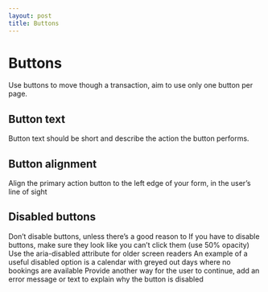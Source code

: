 ```yaml
---
layout: post
title: Buttons
---
```

# Buttons
Use buttons to move though a transaction, aim to use only one button per page.

## Button text

Button text should be short and describe the action the button performs.

## Button alignment

Align the primary action button to the left edge of your form, in the user’s line of sight

## Disabled buttons

Don’t disable buttons, unless there’s a good reason to
If you have to disable buttons, make sure they look like you can’t click them (use 50% opacity)
Use the aria-disabled attribute for older screen readers
An example of a useful disabled option is a calendar with greyed out days where no bookings are available
Provide another way for the user to continue, add an error message or text to explain why the button is disabled
